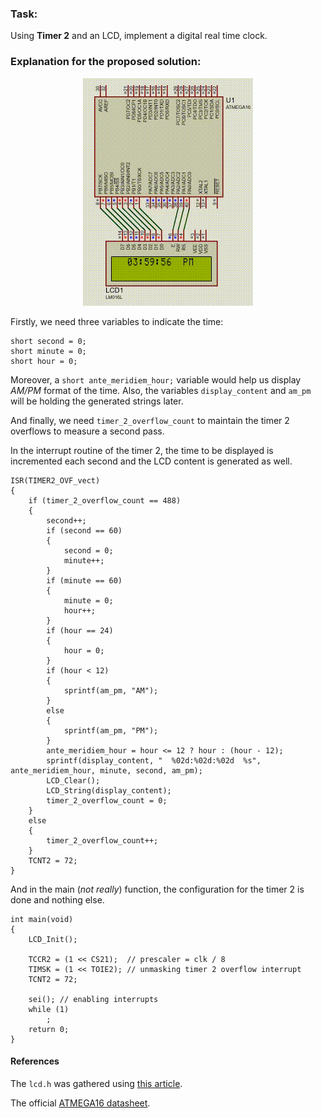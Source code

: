 ### Task:

Using **Timer 2** and an LCD, implement a digital real time clock.

### Explanation for the proposed solution:

<p align="center">
  <img src="https://github.com/rezmansouri/microlab/blob/main/Exercise%204/Part2/circuit.gif"/>
</p>

Firstly, we need three variables to indicate the time:

```
short second = 0;
short minute = 0;
short hour = 0;
```

Moreover, a `short ante_meridiem_hour;` variable would help us display _AM/PM_ format of the time. Also, the variables `display_content` and `am_pm` will be holding the generated strings later.

And finally, we need `timer_2_overflow_count` to maintain the timer 2 overflows to measure a second pass.

In the interrupt routine of the timer 2, the time to be displayed is incremented each second and the LCD content is generated as well.

```
ISR(TIMER2_OVF_vect)
{
    if (timer_2_overflow_count == 488)
    {
        second++;
        if (second == 60)
        {
            second = 0;
            minute++;
        }
        if (minute == 60)
        {
            minute = 0;
            hour++;
        }
        if (hour == 24)
        {
            hour = 0;
        }
        if (hour < 12)
        {
            sprintf(am_pm, "AM");
        }
        else
        {
            sprintf(am_pm, "PM");
        }
        ante_meridiem_hour = hour <= 12 ? hour : (hour - 12);
        sprintf(display_content, "  %02d:%02d:%02d  %s", ante_meridiem_hour, minute, second, am_pm);
        LCD_Clear();
        LCD_String(display_content);
        timer_2_overflow_count = 0;
    }
    else
    {
        timer_2_overflow_count++;
    }
    TCNT2 = 72;
}
```

And in the main (_not really_) function, the configuration for the timer 2 is done and nothing else.

```
int main(void)
{
    LCD_Init();

    TCCR2 = (1 << CS21);  // prescaler = clk / 8
    TIMSK = (1 << TOIE2); // unmasking timer 2 overflow interrupt
    TCNT2 = 72;

    sei(); // enabling interrupts
    while (1)
        ;
    return 0;
}
```

#### References

The `lcd.h` was gathered using [this article](https://www.electronicwings.com/avr-atmega/lcd16x2-interfacing-with-atmega16-32).

The official [ATMEGA16 datasheet](http://ww1.microchip.com/downloads/en/devicedoc/doc2466.pdf).